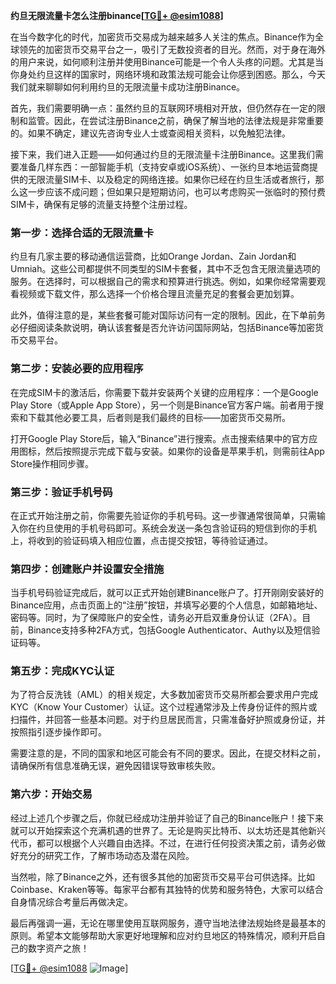 **约旦无限流量卡怎么注册binance[[TG💪+ @esim1088](https://t.me/s/esim1088)]**

在当今数字化的时代，加密货币交易成为越来越多人关注的焦点。Binance作为全球领先的加密货币交易平台之一，吸引了无数投资者的目光。然而，对于身在海外的用户来说，如何顺利注册并使用Binance可能是一个令人头疼的问题。尤其是当你身处约旦这样的国家时，网络环境和政策法规可能会让你感到困惑。那么，今天我们就来聊聊如何利用约旦的无限流量卡成功注册Binance。

首先，我们需要明确一点：虽然约旦的互联网环境相对开放，但仍然存在一定的限制和监管。因此，在尝试注册Binance之前，确保了解当地的法律法规是非常重要的。如果不确定，建议先咨询专业人士或查阅相关资料，以免触犯法律。

接下来，我们进入正题——如何通过约旦的无限流量卡注册Binance。这里我们需要准备几样东西：一部智能手机（支持安卓或iOS系统）、一张约旦本地运营商提供的无限流量SIM卡、以及稳定的网络连接。如果你已经在约旦生活或者旅行，那么这一步应该不成问题；但如果只是短期访问，也可以考虑购买一张临时的预付费SIM卡，确保有足够的流量支持整个注册过程。

### 第一步：选择合适的无限流量卡

约旦有几家主要的移动通信运营商，比如Orange Jordan、Zain Jordan和Umniah。这些公司都提供不同类型的SIM卡套餐，其中不乏包含无限流量选项的服务。在选择时，可以根据自己的需求和预算进行挑选。例如，如果你经常需要观看视频或下载文件，那么选择一个价格合理且流量充足的套餐会更加划算。

此外，值得注意的是，某些套餐可能对国际访问有一定的限制。因此，在下单前务必仔细阅读条款说明，确认该套餐是否允许访问国际网站，包括Binance等加密货币交易平台。

### 第二步：安装必要的应用程序

在完成SIM卡的激活后，你需要下载并安装两个关键的应用程序：一个是Google Play Store（或Apple App Store），另一个则是Binance官方客户端。前者用于搜索和下载其他必要工具，后者则是我们最终的目标——加密货币交易所。

打开Google Play Store后，输入“Binance”进行搜索。点击搜索结果中的官方应用图标，然后按照提示完成下载与安装。如果你的设备是苹果手机，则需前往App Store操作相同步骤。

### 第三步：验证手机号码

在正式开始注册之前，你需要先验证你的手机号码。这一步骤通常很简单，只需输入你在约旦使用的手机号码即可。系统会发送一条包含验证码的短信到你的手机上，将收到的验证码填入相应位置，点击提交按钮，等待验证通过。

### 第四步：创建账户并设置安全措施

当手机号码验证完成后，就可以正式开始创建Binance账户了。打开刚刚安装好的Binance应用，点击页面上的“注册”按钮，并填写必要的个人信息，如邮箱地址、密码等。同时，为了保障账户的安全性，请务必开启双重身份认证（2FA）。目前，Binance支持多种2FA方式，包括Google Authenticator、Authy以及短信验证码等。

### 第五步：完成KYC认证

为了符合反洗钱（AML）的相关规定，大多数加密货币交易所都会要求用户完成KYC（Know Your Customer）认证。这个过程通常涉及上传身份证件的照片或扫描件，并回答一些基本问题。对于约旦居民而言，只需准备好护照或身份证，并按照指引逐步操作即可。

需要注意的是，不同的国家和地区可能会有不同的要求。因此，在提交材料之前，请确保所有信息准确无误，避免因错误导致审核失败。

### 第六步：开始交易

经过上述几个步骤之后，你就已经成功注册并验证了自己的Binance账户！接下来就可以开始探索这个充满机遇的世界了。无论是购买比特币、以太坊还是其他新兴代币，都可以根据个人兴趣自由选择。不过，在进行任何投资决策之前，请务必做好充分的研究工作，了解市场动态及潜在风险。

当然啦，除了Binance之外，还有很多其他的加密货币交易平台可供选择。比如Coinbase、Kraken等等。每家平台都有其独特的优势和服务特色，大家可以结合自身情况综合考量后再做决定。

最后再强调一遍，无论在哪里使用互联网服务，遵守当地法律法规始终是最基本的原则。希望本文能够帮助大家更好地理解和应对约旦地区的特殊情况，顺利开启自己的数字资产之旅！

[[TG💪+ @esim1088](https://t.me/s/esim1088) ![Image](https://i.postimg.cc/4NQfJmqS/Snipaste-2025-05-13-00-14-12.png)]